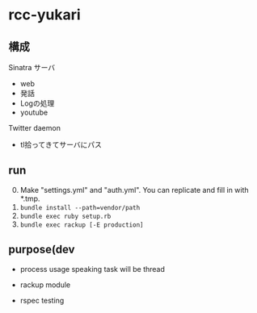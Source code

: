 # rcc-yukari
## 構成
Sinatra サーバ
* web
* 発話
* Logの処理
* youtube

Twitter daemon
* tl拾ってきてサーバにパス

## run
0. Make "settings.yml" and "auth.yml". You can replicate and fill in with \*.tmp.
1. `bundle install --path=vendor/path`
2. `bundle exec ruby setup.rb`
3. `bundle exec rackup [-E production]`

## purpose(dev
* process usage
speaking task will be thread

* rackup module
* rspec testing
